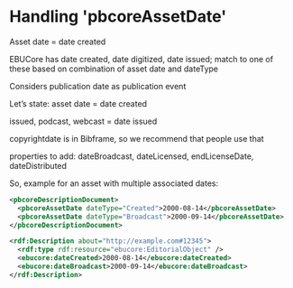 # Handling 'pbcoreAssetDate'

Asset date = date created

EBUCore has date created, date digitized, date issued; match to one of these based on combination of asset date and dateType

Considers publication date as publication event 

Let’s state: asset date = date created

issued, podcast, webcast = date issued

copyrightdate is in Bibframe, so we recommend that people use that

properties to add: dateBroadcast, dateLicensed, endLicenseDate, dateDistributed

So, example for an asset with multiple associated dates:

```xml
<pbcoreDescriptionDocument>
  <pbcoreAssetDate dateType="Created">2000-08-14</pbcoreAssetDate>
  <pbcoreAssetDate dateType="Broadcast">2000-09-14</pbcoreAssetDate>
</pbcoreDescriptionDocument>
```


```xml
<rdf:Description about="http://example.com#12345">
  <rdf:type rdf:resource="ebucore:EditorialObject" />
  <ebucore:dateCreated>2000-08-14</ebucore:dateCreated>
  <ebucore:dateBroadcast>2000-09-14</ebucore:dateBroadcast>
</rdf:Description>
```
